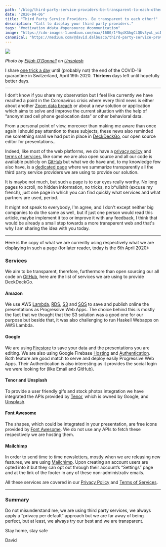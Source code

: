 ```yaml
---
path: "/blog/third-party-service-providers-be-transparent-to-each-other"
date: "2020-04-06"
title: "Third Party Service Providers. Be transparent to each other!"
description: "Call to display your third party providers."
tags: "#motivation #data #opensource #communication"
image: "https://cdn-images-1.medium.com/max/1600/1*5qdXAhgCLQUv5yxL_wiDaQ.png"
canonical: "https://medium.com/@david.dalbusco/third-party-service-providers-transparency-6092764d078f"
---
```


![](https://cdn-images-1.medium.com/max/1600/1*5qdXAhgCLQUv5yxL_wiDaQ.png)

*Photo by [Elijah O’Donnell](https://unsplash.com/@elijahsad?utm_source=unsplash&utm_medium=referral&utm_content=creditCopyText) on [Unsplash](https://unsplash.com/?utm_source=unsplash&utm_medium=referral&utm_content=creditCopyText)*

I share [one trick a day](https://daviddalbusco.com/blog/how-to-call-the-service-worker-from-the-web-app-context) until (probably not) the end of the COVID-19 quarantine in Switzerland, April 19th 2020. **Thirteen** days left until hopefully better days.

*****

I don’t know if you share my observation but I feel like currently we have reached a point in the Coronavirus crisis where every third news is either about another [Zoom data breach](https://techcrunch.com/2020/04/01/daily-crunch-zoom-faces-security-scrutiny/) or about a new solution or application which aims to solve and improve the current situation with the help of “anonymized cell phone geolocation data” or other behavioral data.

From a personal point of view, moreover than making me aware than once again I should pay attention to these subjects, these news also reminded me something small we had put in place in [DeckDeckGo](https://deckdeckgo.com), our open source editor for presentations..

Indeed, like most of the web platforms, we do have a [privacy policy](https://deckdeckgo.com/privacy) and [terms of services](https://deckdeckgo.com/terms), like some we are also open source and all our code is available publicly on [GitHub](https://github.com/deckgo/deckdeckgo) but what we do have and, to my knowledge few also have, is a [dedicated page](https://deckdeckgo.com/services) where we summarize transparently all the third party service providers we are using to provide our solution.

It is maybe not much,  but such a page is to our eyes really worthy. No long pages to scroll, no hidden information, no tricks, no b*ullshit (excuse my french),  just one page in which you can find quickly what services and what partners are used, period.

It might not speak to everybody, I'm agree, and I don't except neither big companies to do the same as well, but if just one person would read this article, maybe implement it too or improve it with any feedback, I think that would be already a small step towards a more transparent web and that's why I am sharing the idea with you today.

*****

Here is the copy of what we are currently using respectively what we are displaying in such a page (for later reader, today is the 6th April 2020):

### Services

We aim to be transparent, therefore, furthermore than open sourcing our all code on [GitHub](https://github.com/deckgo/deckdeckgo), here are the list of services we are using to provide DeckDeckGo.

#### Amazon

We use AWS [Lambda](https://aws.amazon.com/lambda/), [RDS](https://aws.amazon.com/rds/), [S3](https://aws.amazon.com/s3/) and [SQS](https://aws.amazon.com/sqs/) to save and publish online the presentations as Progressive Web Apps. The choice behind this is mostly the fact that we thought that the S3 solution was a good one for our purpose but beside that, it was also challenging to run Haskell Webapps on AWS Lambda.

#### Google

We are using [Firestore](https://firebase.google.com/products/firestore/) to save your data and the presentations you are editing. We are also using Google Firebase [Hosting](https://firebase.google.com/products/hosting/) and [Authentication](https://firebase.google.com/products/auth/). Both feature are good match to serve and deploy easily Progressive Web Apps. Their Authentication is also interesting as it provides the social login we were looking for (like Email and GitHub).

#### Tenor and Unsplash

To provide a user friendly gifs and stock photos integration we have integrated the APIs provided by [Tenor](https://tenor.com/), which is owned by Google, and [Unsplash](https://unsplash.com/).

#### Font Awesome

The shapes, which could be integrated in your presentation, are free icons provided by [Font Awesome](https://fontawesome.com/). We do not use any APIs to fetch these respectively we are hosting them.

#### Mailchimp

In order to send time to time newsletters, mostly when we are releasing new features, we are using [Mailchimp](https://mailchimp.com/). Upon creating an account users are opted into it but they can opt out through their account’s “Settings” page and at the link of the footer in any of these non-administrativ emails.

All these services are covered in our [Privacy Policy](https://deckdeckgo.com/privacy) and [Terms of Services](https://deckdeckgo.com/terms).

*****

### Summary

Do not misunderstand me, we are using third party services,  we always apply a “privacy per default” approach but we are far away of being perfect, but at least, we always try our best and we are transparent.

Stay home, stay safe

David
